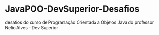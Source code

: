 # JavaPOO-DevSuperior-Desafios
desafios do curso de Programação Orientada a Objetos Java do professor Nelio Alves - Dev Superior
